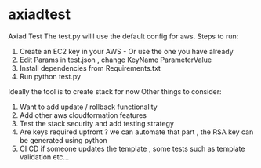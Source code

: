 # axiadtest

Axiad Test
The test.py willl use the default config for aws.
Steps to run:

1. Create an EC2 key in your AWS - Or use the one you have already
2. Edit Params  in test.json , change KeyName ParameterValue
3. Install dependencies from Requirements.txt
4. Run python test.py

Ideally the tool is to create stack for now Other things to consider:
1. Want to add update / rollback functionality
2. Add other aws cloudformation features
3. Test the stack security and add testing strategy
4. Are keys required upfront ? we can automate that part , the RSA key can be generated using python
5. CI CD if someone updates the template , some tests such as template validation etc...
